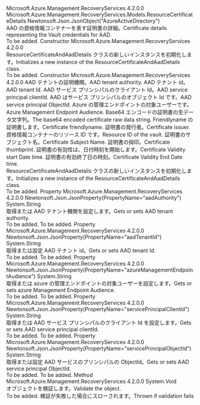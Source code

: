 <Type Name="ResourceCertificateAndAadDetails" FullName="Microsoft.Azure.Management.RecoveryServices.Models.ResourceCertificateAndAadDetails">
  <TypeSignature Language="C#" Value="public class ResourceCertificateAndAadDetails : Microsoft.Azure.Management.RecoveryServices.Models.ResourceCertificateDetails" />
  <TypeSignature Language="ILAsm" Value=".class public auto ansi beforefieldinit ResourceCertificateAndAadDetails extends Microsoft.Azure.Management.RecoveryServices.Models.ResourceCertificateDetails" />
  <TypeSignature Language="DocId" Value="T:Microsoft.Azure.Management.RecoveryServices.Models.ResourceCertificateAndAadDetails" />
  <TypeSignature Language="VB.NET" Value="Public Class ResourceCertificateAndAadDetails&#xA;Inherits ResourceCertificateDetails" />
  <TypeSignature Language="F#" Value="type ResourceCertificateAndAadDetails = class&#xA;    inherit ResourceCertificateDetails" />
  <AssemblyInfo>
    <AssemblyName>Microsoft.Azure.Management.RecoveryServices</AssemblyName>
    <AssemblyVersion>4.2.0.0</AssemblyVersion>
  </AssemblyInfo>
  <Base>
    <BaseTypeName>Microsoft.Azure.Management.RecoveryServices.Models.ResourceCertificateDetails</BaseTypeName>
  </Base>
  <Interfaces />
  <Attributes>
    <Attribute>
      <AttributeName>Newtonsoft.Json.JsonObject("AzureActiveDirectory")</AttributeName>
    </Attribute>
  </Attributes>
  <Docs>
    <summary>
            <span data-ttu-id="5a495-101">AAD の資格情報コンテナーを表す証明書の詳細。</span><span class="sxs-lookup"><span data-stu-id="5a495-101">Certificate details representing the Vault credentials for AAD.</span></span>
            </summary>
    <remarks>To be added.</remarks>
  </Docs>
  <Members>
    <Member MemberName=".ctor">
      <MemberSignature Language="C#" Value="public ResourceCertificateAndAadDetails ();" />
      <MemberSignature Language="ILAsm" Value=".method public hidebysig specialname rtspecialname instance void .ctor() cil managed" />
      <MemberSignature Language="DocId" Value="M:Microsoft.Azure.Management.RecoveryServices.Models.ResourceCertificateAndAadDetails.#ctor" />
      <MemberSignature Language="VB.NET" Value="Public Sub New ()" />
      <MemberType>Constructor</MemberType>
      <AssemblyInfo>
        <AssemblyName>Microsoft.Azure.Management.RecoveryServices</AssemblyName>
        <AssemblyVersion>4.2.0.0</AssemblyVersion>
      </AssemblyInfo>
      <Parameters />
      <Docs>
        <summary>
            <span data-ttu-id="5a495-102">ResourceCertificateAndAadDetails クラスの新しいインスタンスを初期化します。</span><span class="sxs-lookup"><span data-stu-id="5a495-102">Initializes a new instance of the ResourceCertificateAndAadDetails class.</span></span>
            </summary>
        <remarks>To be added.</remarks>
      </Docs>
    </Member>
    <Member MemberName=".ctor">
      <MemberSignature Language="C#" Value="public ResourceCertificateAndAadDetails (string aadAuthority, string aadTenantId, string servicePrincipalClientId, string servicePrincipalObjectId, string azureManagementEndpointAudience, byte[] certificate = null, string friendlyName = null, string issuer = null, Nullable&lt;long&gt; resourceId = null, string subject = null, string thumbprint = null, Nullable&lt;DateTime&gt; validFrom = null, Nullable&lt;DateTime&gt; validTo = null);" />
      <MemberSignature Language="ILAsm" Value=".method public hidebysig specialname rtspecialname instance void .ctor(string aadAuthority, string aadTenantId, string servicePrincipalClientId, string servicePrincipalObjectId, string azureManagementEndpointAudience, unsigned int8[] certificate, string friendlyName, string issuer, valuetype System.Nullable`1&lt;int64&gt; resourceId, string subject, string thumbprint, valuetype System.Nullable`1&lt;valuetype System.DateTime&gt; validFrom, valuetype System.Nullable`1&lt;valuetype System.DateTime&gt; validTo) cil managed" />
      <MemberSignature Language="DocId" Value="M:Microsoft.Azure.Management.RecoveryServices.Models.ResourceCertificateAndAadDetails.#ctor(System.String,System.String,System.String,System.String,System.String,System.Byte[],System.String,System.String,System.Nullable{System.Int64},System.String,System.String,System.Nullable{System.DateTime},System.Nullable{System.DateTime})" />
      <MemberSignature Language="VB.NET" Value="Public Sub New (aadAuthority As String, aadTenantId As String, servicePrincipalClientId As String, servicePrincipalObjectId As String, azureManagementEndpointAudience As String, Optional certificate As Byte() = null, Optional friendlyName As String = null, Optional issuer As String = null, Optional resourceId As Nullable(Of Long) = null, Optional subject As String = null, Optional thumbprint As String = null, Optional validFrom As Nullable(Of DateTime) = null, Optional validTo As Nullable(Of DateTime) = null)" />
      <MemberSignature Language="F#" Value="new Microsoft.Azure.Management.RecoveryServices.Models.ResourceCertificateAndAadDetails : string * string * string * string * string * byte[] * string * string * Nullable&lt;int64&gt; * string * string * Nullable&lt;DateTime&gt; * Nullable&lt;DateTime&gt; -&gt; Microsoft.Azure.Management.RecoveryServices.Models.ResourceCertificateAndAadDetails" Usage="new Microsoft.Azure.Management.RecoveryServices.Models.ResourceCertificateAndAadDetails (aadAuthority, aadTenantId, servicePrincipalClientId, servicePrincipalObjectId, azureManagementEndpointAudience, certificate, friendlyName, issuer, resourceId, subject, thumbprint, validFrom, validTo)" />
      <MemberType>Constructor</MemberType>
      <AssemblyInfo>
        <AssemblyName>Microsoft.Azure.Management.RecoveryServices</AssemblyName>
        <AssemblyVersion>4.2.0.0</AssemblyVersion>
      </AssemblyInfo>
      <Parameters>
        <Parameter Name="aadAuthority" Type="System.String" />
        <Parameter Name="aadTenantId" Type="System.String" />
        <Parameter Name="servicePrincipalClientId" Type="System.String" />
        <Parameter Name="servicePrincipalObjectId" Type="System.String" />
        <Parameter Name="azureManagementEndpointAudience" Type="System.String" />
        <Parameter Name="certificate" Type="System.Byte[]" />
        <Parameter Name="friendlyName" Type="System.String" />
        <Parameter Name="issuer" Type="System.String" />
        <Parameter Name="resourceId" Type="System.Nullable&lt;System.Int64&gt;" />
        <Parameter Name="subject" Type="System.String" />
        <Parameter Name="thumbprint" Type="System.String" />
        <Parameter Name="validFrom" Type="System.Nullable&lt;System.DateTime&gt;" />
        <Parameter Name="validTo" Type="System.Nullable&lt;System.DateTime&gt;" />
      </Parameters>
      <Docs>
        <param name="aadAuthority"><span data-ttu-id="5a495-103">AAD テナントの証明機関。</span><span class="sxs-lookup"><span data-stu-id="5a495-103">AAD tenant authority.</span></span></param>
        <param name="aadTenantId"><span data-ttu-id="5a495-104">AAD テナント id。</span><span class="sxs-lookup"><span data-stu-id="5a495-104">AAD tenant Id.</span></span></param>
        <param name="servicePrincipalClientId"><span data-ttu-id="5a495-105">AAD サービス プリンシパルのクライアント Id。</span><span class="sxs-lookup"><span data-stu-id="5a495-105">AAD service principal clientId.</span></span></param>
        <param name="servicePrincipalObjectId"><span data-ttu-id="5a495-106">AAD はサービス プリンシパルのオブジェクト Id です。</span><span class="sxs-lookup"><span data-stu-id="5a495-106">AAD service principal ObjectId.</span></span></param>
        <param name="azureManagementEndpointAudience"><span data-ttu-id="5a495-107">Azure の管理エンドポイントの対象ユーザーです。</span><span class="sxs-lookup"><span data-stu-id="5a495-107">Azure Management Endpoint Audience.</span></span></param>
        <param name="certificate"><span data-ttu-id="5a495-108">Base64 エンコードの証明書の生データ文字列。</span><span class="sxs-lookup"><span data-stu-id="5a495-108">The base64 encoded certificate raw data string.</span></span></param>
        <param name="friendlyName"><span data-ttu-id="5a495-109">Friendlyname の証明書します。</span><span class="sxs-lookup"><span data-stu-id="5a495-109">Certificate friendlyname.</span></span></param>
        <param name="issuer"><span data-ttu-id="5a495-110">証明書の発行者。</span><span class="sxs-lookup"><span data-stu-id="5a495-110">Certificate issuer.</span></span></param>
        <param name="resourceId"><span data-ttu-id="5a495-111">資格情報コンテナーのリソース ID です。</span><span class="sxs-lookup"><span data-stu-id="5a495-111">Resource ID of the vault.</span></span></param>
        <param name="subject"><span data-ttu-id="5a495-112">証明書のサブジェクト名。</span><span class="sxs-lookup"><span data-stu-id="5a495-112">Certificate Subject Name.</span></span></param>
        <param name="thumbprint"><span data-ttu-id="5a495-113">証明書の拇印。</span><span class="sxs-lookup"><span data-stu-id="5a495-113">Certificate thumbprint.</span></span></param>
        <param name="validFrom"><span data-ttu-id="5a495-114">証明書の有効性は、日付時刻を開始します。</span><span class="sxs-lookup"><span data-stu-id="5a495-114">Certificate Validity start Date time.</span></span></param>
        <param name="validTo"><span data-ttu-id="5a495-115">証明書の有効終了日の時刻。</span><span class="sxs-lookup"><span data-stu-id="5a495-115">Certificate Validity End Date time.</span></span></param>
        <summary>
            <span data-ttu-id="5a495-116">ResourceCertificateAndAadDetails クラスの新しいインスタンスを初期化します。</span><span class="sxs-lookup"><span data-stu-id="5a495-116">Initializes a new instance of the ResourceCertificateAndAadDetails class.</span></span>
            </summary>
        <remarks>To be added.</remarks>
      </Docs>
    </Member>
    <Member MemberName="AadAuthority">
      <MemberSignature Language="C#" Value="public string AadAuthority { get; set; }" />
      <MemberSignature Language="ILAsm" Value=".property instance string AadAuthority" />
      <MemberSignature Language="DocId" Value="P:Microsoft.Azure.Management.RecoveryServices.Models.ResourceCertificateAndAadDetails.AadAuthority" />
      <MemberSignature Language="VB.NET" Value="Public Property AadAuthority As String" />
      <MemberSignature Language="F#" Value="member this.AadAuthority : string with get, set" Usage="Microsoft.Azure.Management.RecoveryServices.Models.ResourceCertificateAndAadDetails.AadAuthority" />
      <MemberType>Property</MemberType>
      <AssemblyInfo>
        <AssemblyName>Microsoft.Azure.Management.RecoveryServices</AssemblyName>
        <AssemblyVersion>4.2.0.0</AssemblyVersion>
      </AssemblyInfo>
      <Attributes>
        <Attribute>
          <AttributeName>Newtonsoft.Json.JsonProperty(PropertyName="aadAuthority")</AttributeName>
        </Attribute>
      </Attributes>
      <ReturnValue>
        <ReturnType>System.String</ReturnType>
      </ReturnValue>
      <Docs>
        <summary>
            <span data-ttu-id="5a495-117">取得または AAD テナント機関を設定します。</span><span class="sxs-lookup"><span data-stu-id="5a495-117">Gets or sets AAD tenant authority.</span></span>
            </summary>
        <value>To be added.</value>
        <remarks>To be added.</remarks>
      </Docs>
    </Member>
    <Member MemberName="AadTenantId">
      <MemberSignature Language="C#" Value="public string AadTenantId { get; set; }" />
      <MemberSignature Language="ILAsm" Value=".property instance string AadTenantId" />
      <MemberSignature Language="DocId" Value="P:Microsoft.Azure.Management.RecoveryServices.Models.ResourceCertificateAndAadDetails.AadTenantId" />
      <MemberSignature Language="VB.NET" Value="Public Property AadTenantId As String" />
      <MemberSignature Language="F#" Value="member this.AadTenantId : string with get, set" Usage="Microsoft.Azure.Management.RecoveryServices.Models.ResourceCertificateAndAadDetails.AadTenantId" />
      <MemberType>Property</MemberType>
      <AssemblyInfo>
        <AssemblyName>Microsoft.Azure.Management.RecoveryServices</AssemblyName>
        <AssemblyVersion>4.2.0.0</AssemblyVersion>
      </AssemblyInfo>
      <Attributes>
        <Attribute>
          <AttributeName>Newtonsoft.Json.JsonProperty(PropertyName="aadTenantId")</AttributeName>
        </Attribute>
      </Attributes>
      <ReturnValue>
        <ReturnType>System.String</ReturnType>
      </ReturnValue>
      <Docs>
        <summary>
            <span data-ttu-id="5a495-118">取得または設定 AAD テナント id。</span><span class="sxs-lookup"><span data-stu-id="5a495-118">Gets or sets AAD tenant Id.</span></span>
            </summary>
        <value>To be added.</value>
        <remarks>To be added.</remarks>
      </Docs>
    </Member>
    <Member MemberName="AzureManagementEndpointAudience">
      <MemberSignature Language="C#" Value="public string AzureManagementEndpointAudience { get; set; }" />
      <MemberSignature Language="ILAsm" Value=".property instance string AzureManagementEndpointAudience" />
      <MemberSignature Language="DocId" Value="P:Microsoft.Azure.Management.RecoveryServices.Models.ResourceCertificateAndAadDetails.AzureManagementEndpointAudience" />
      <MemberSignature Language="VB.NET" Value="Public Property AzureManagementEndpointAudience As String" />
      <MemberSignature Language="F#" Value="member this.AzureManagementEndpointAudience : string with get, set" Usage="Microsoft.Azure.Management.RecoveryServices.Models.ResourceCertificateAndAadDetails.AzureManagementEndpointAudience" />
      <MemberType>Property</MemberType>
      <AssemblyInfo>
        <AssemblyName>Microsoft.Azure.Management.RecoveryServices</AssemblyName>
        <AssemblyVersion>4.2.0.0</AssemblyVersion>
      </AssemblyInfo>
      <Attributes>
        <Attribute>
          <AttributeName>Newtonsoft.Json.JsonProperty(PropertyName="azureManagementEndpointAudience")</AttributeName>
        </Attribute>
      </Attributes>
      <ReturnValue>
        <ReturnType>System.String</ReturnType>
      </ReturnValue>
      <Docs>
        <summary>
            <span data-ttu-id="5a495-119">取得または azure の管理エンドポイントの対象ユーザーを設定します。</span><span class="sxs-lookup"><span data-stu-id="5a495-119">Gets or sets azure Management Endpoint Audience.</span></span>
            </summary>
        <value>To be added.</value>
        <remarks>To be added.</remarks>
      </Docs>
    </Member>
    <Member MemberName="ServicePrincipalClientId">
      <MemberSignature Language="C#" Value="public string ServicePrincipalClientId { get; set; }" />
      <MemberSignature Language="ILAsm" Value=".property instance string ServicePrincipalClientId" />
      <MemberSignature Language="DocId" Value="P:Microsoft.Azure.Management.RecoveryServices.Models.ResourceCertificateAndAadDetails.ServicePrincipalClientId" />
      <MemberSignature Language="VB.NET" Value="Public Property ServicePrincipalClientId As String" />
      <MemberSignature Language="F#" Value="member this.ServicePrincipalClientId : string with get, set" Usage="Microsoft.Azure.Management.RecoveryServices.Models.ResourceCertificateAndAadDetails.ServicePrincipalClientId" />
      <MemberType>Property</MemberType>
      <AssemblyInfo>
        <AssemblyName>Microsoft.Azure.Management.RecoveryServices</AssemblyName>
        <AssemblyVersion>4.2.0.0</AssemblyVersion>
      </AssemblyInfo>
      <Attributes>
        <Attribute>
          <AttributeName>Newtonsoft.Json.JsonProperty(PropertyName="servicePrincipalClientId")</AttributeName>
        </Attribute>
      </Attributes>
      <ReturnValue>
        <ReturnType>System.String</ReturnType>
      </ReturnValue>
      <Docs>
        <summary>
            <span data-ttu-id="5a495-120">取得または AAD サービス プリンシパルのクライアント Id を設定します。</span><span class="sxs-lookup"><span data-stu-id="5a495-120">Gets or sets AAD service principal clientId.</span></span>
            </summary>
        <value>To be added.</value>
        <remarks>To be added.</remarks>
      </Docs>
    </Member>
    <Member MemberName="ServicePrincipalObjectId">
      <MemberSignature Language="C#" Value="public string ServicePrincipalObjectId { get; set; }" />
      <MemberSignature Language="ILAsm" Value=".property instance string ServicePrincipalObjectId" />
      <MemberSignature Language="DocId" Value="P:Microsoft.Azure.Management.RecoveryServices.Models.ResourceCertificateAndAadDetails.ServicePrincipalObjectId" />
      <MemberSignature Language="VB.NET" Value="Public Property ServicePrincipalObjectId As String" />
      <MemberSignature Language="F#" Value="member this.ServicePrincipalObjectId : string with get, set" Usage="Microsoft.Azure.Management.RecoveryServices.Models.ResourceCertificateAndAadDetails.ServicePrincipalObjectId" />
      <MemberType>Property</MemberType>
      <AssemblyInfo>
        <AssemblyName>Microsoft.Azure.Management.RecoveryServices</AssemblyName>
        <AssemblyVersion>4.2.0.0</AssemblyVersion>
      </AssemblyInfo>
      <Attributes>
        <Attribute>
          <AttributeName>Newtonsoft.Json.JsonProperty(PropertyName="servicePrincipalObjectId")</AttributeName>
        </Attribute>
      </Attributes>
      <ReturnValue>
        <ReturnType>System.String</ReturnType>
      </ReturnValue>
      <Docs>
        <summary>
            <span data-ttu-id="5a495-121">取得または設定 AAD サービスのプリンシパルの ObjectId。</span><span class="sxs-lookup"><span data-stu-id="5a495-121">Gets or sets AAD service principal ObjectId.</span></span>
            </summary>
        <value>To be added.</value>
        <remarks>To be added.</remarks>
      </Docs>
    </Member>
    <Member MemberName="Validate">
      <MemberSignature Language="C#" Value="public virtual void Validate ();" />
      <MemberSignature Language="ILAsm" Value=".method public hidebysig newslot virtual instance void Validate() cil managed" />
      <MemberSignature Language="DocId" Value="M:Microsoft.Azure.Management.RecoveryServices.Models.ResourceCertificateAndAadDetails.Validate" />
      <MemberSignature Language="VB.NET" Value="Public Overridable Sub Validate ()" />
      <MemberSignature Language="F#" Value="abstract member Validate : unit -&gt; unit&#xA;override this.Validate : unit -&gt; unit" Usage="resourceCertificateAndAadDetails.Validate " />
      <MemberType>Method</MemberType>
      <AssemblyInfo>
        <AssemblyName>Microsoft.Azure.Management.RecoveryServices</AssemblyName>
        <AssemblyVersion>4.2.0.0</AssemblyVersion>
      </AssemblyInfo>
      <ReturnValue>
        <ReturnType>System.Void</ReturnType>
      </ReturnValue>
      <Parameters />
      <Docs>
        <summary>
            <span data-ttu-id="5a495-122">オブジェクトを検証します。</span><span class="sxs-lookup"><span data-stu-id="5a495-122">Validate the object.</span></span>
            </summary>
        <remarks>To be added.</remarks>
        <exception cref="T:Microsoft.Rest.ValidationException">
            <span data-ttu-id="5a495-123">検証が失敗した場合にスローされます。</span><span class="sxs-lookup"><span data-stu-id="5a495-123">Thrown if validation fails</span></span>
            </exception>
      </Docs>
    </Member>
  </Members>
</Type>